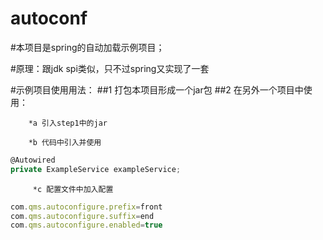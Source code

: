 # autoconf

#本项目是spring的自动加载示例项目；

#原理：跟jdk spi类似，只不过spring又实现了一套

#示例项目使用用法：
  ##1 打包本项目形成一个jar包
  ##2 在另外一个项目中使用：
  
        *a 引入step1中的jar
        
        *b 代码中引入并使用
```javascript
@Autowired
private ExampleService exampleService;
```
         *c 配置文件中加入配置
```javascript
com.qms.autoconfigure.prefix=front
com.qms.autoconfigure.suffix=end
com.qms.autoconfigure.enabled=true
```         

